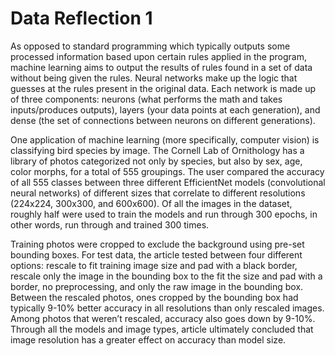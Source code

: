 # Data Reflection 1

  As opposed to standard programming which typically outputs some processed information based upon certain rules applied in the program, machine learning aims to output the results of rules found in a set of data without being given the rules. Neural networks make up the logic that guesses at the rules present in the original data. Each network is made up of three components: neurons (what performs the math and takes inputs/produces outputs), layers (your data points at each generation), and dense (the set of connections between neurons on different generations). 

  One application of machine learning (more specifically, computer vision) is classifying bird species by image. The Cornell Lab of Ornithology has a library of photos categorized not only by species, but also by sex, age, color morphs, for a total of 555 groupings. The user compared the accuracy of all 555 classes between three different EfficientNet models (convolutional neural networks) of different sizes that correlate to different resolutions (224x224, 300x300, and 600x600). Of all the images in the dataset, roughly half were used to train the models and run through 300 epochs, in other words, run through and trained 300 times. 

  Training photos were cropped to exclude the background using pre-set bounding boxes. For test data, the article tested between four different options: rescale to fit training image size and pad with a black border, rescale only the image in the bounding box to the fit the size and pad with a border, no preprocessing, and only the raw image in the bounding box. Between the rescaled photos, ones cropped by the bounding box had typically 9-10% better accuracy in all resolutions than only rescaled images. Among photos that weren’t rescaled, accuracy also goes down by 9-10%. Through all the models and image types, article ultimately concluded that image resolution has a greater effect on accuracy than model size.

